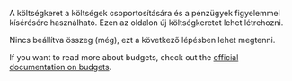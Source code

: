 A költségkeret a költségek csoportosítására és a pénzügyek figyelemmel kísérésére használható. Ezen az oldalon új költségkeretet lehet létrehozni.

Nincs beállítva összeg (még), ezt a következő lépésben lehet megtenni.

If you want to read more about budgets, check out the [official documentation on budgets](https://docs.firefly-iii.org/concepts/budgets).